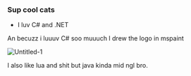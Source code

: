 ### Sup cool cats

- I luv C# and .NET

An becuzz i luuuv C# soo muuuch I drew the logo in mspaint
  
![Untitled-1](https://github.com/Stevontavius/Stevontavius/assets/80566162/863bb00b-a3d4-449b-b05d-b5feca31840a)

I also like lua and shit but java kinda mid ngl bro.
